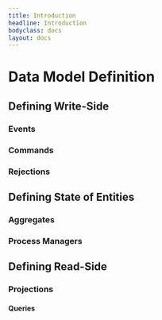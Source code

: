 ```yaml
---
title: Introduction
headline: Introduction
bodyclass: docs
layout: docs
---
```

# Data Model Definition
 
## Defining Write-Side

### Events

### Commands

### Rejections


## Defining State of Entities

### Aggregates

### Process Managers


## Defining Read-Side

### Projections

#### Queries



